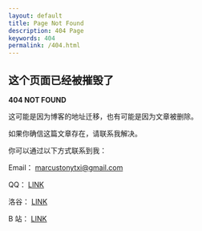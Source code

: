 ```yaml
---
layout: default
title: Page Not Found
description: 404 Page
keywords: 404
permalink: /404.html
---
```


## 这个页面已经被摧毁了

**404 NOT FOUND**

这可能是因为博客的地址迁移，也有可能是因为文章被删除。

如果你确信这篇文章存在，请联系我解决。

你可以通过以下方式联系到我：

Email： <marcustonytxi@gmail.com>

QQ： [LINK](https://s2.loli.net/2022/11/02/lotT3Lwcq8NQ5U7.jpg)

洛谷： [LINK](https://www.luogu.com.cn/user/671835)

B 站： [LINK](https://space.bilibili.com/109336323)



